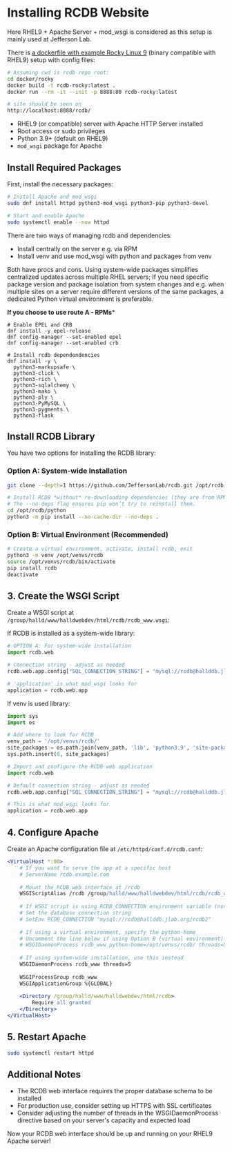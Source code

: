 # Installing RCDB Website

Here RHEL9 + Apache Server + mod_wsgi is considered as this setup is mainly used at Jefferson Lab.

There is [a dockerfile with example Rocky Linux 9](https://github.com/JeffersonLab/rcdb/tree/main/docker/rocky) 
(binary compatible with RHEL9) setup with config files:

```bash
# Assuming cwd is rcdb repo root:
cd docker/rocky
docker build -t rcdb-rocky:latest .
docker run --rm -it --init -p 8888:80 rcdb-rocky:latest

# site should be seen on 
http://localhost:8888/rcdb/
```


- RHEL9 (or compatible) server with Apache HTTP Server installed
- Root access or sudo privileges
- Python 3.9+ (default on RHEL9)
- `mod_wsgi` package for Apache

## Install Required Packages

First, install the necessary packages:

```bash
# Install Apache and mod_wsgi
sudo dnf install httpd python3-mod_wsgi python3-pip python3-devel

# Start and enable Apache
sudo systemctl enable --now httpd
```

There are two ways of managing rcdb and dependencies: 

- Install centrally on the server e.g. via RPM
- Install venv and use mod_wsgi with python and packages from venv

Both have procs and cons. 
Using system-wide packages simplifies centralized updates across multiple RHEL servers; 
If you need specific package version and package isolation from system changes and 
e.g. when multiple sites on a server require different versions of the same packages, 
a dedicated Python virtual environment is preferable.

**If you choose to use route A - RPMs***

```
# Enable EPEL and CRB
dnf install -y epel-release 
dnf config-manager --set-enabled epel
dnf config-manager --set-enabled crb

# Install rcdb dependendencies
dnf install -y \
  python3-markupsafe \
  python3-click \
  python3-rich \
  python3-sqlalchemy \
  python3-mako \
  python3-ply \
  python3-PyMySQL \
  python3-pygments \
  python3-flask
```


## Install RCDB Library

You have two options for installing the RCDB library:

### Option A: System-wide Installation

```bash
git clone --depth=1 https://github.com/JeffersonLab/rcdb.git /opt/rcdb

# Install RCDB *without* re-downloading dependencies (they are from RPM)
# The --no-deps flag ensures pip won’t try to reinstall them.
cd /opt/rcdb/python
python3 -m pip install --no-cache-dir --no-deps .
```

### Option B: Virtual Environment (Recommended)

```bash
# Create a virtual environment, activate, install rcdb, exit
python3 -m venv /opt/venvs/rcdb
source /opt/venvs/rcdb/bin/activate
pip install rcdb
deactivate
```

## 3. Create the WSGI Script

Create a WSGI script at `/group/halld/www/halldwebdev/html/rcdb/rcdb_www.wsgi`:

If RCDB is installed as a system-wide library: 

```python
# OPTION A: For system-wide installation
import rcdb.web

# Connection string - adjust as needed
rcdb.web.app.config["SQL_CONNECTION_STRING"] = "mysql://rcdb@hallddb.jlab.org/rcdb2"

# 'application' is what mod_wsgi looks for
application = rcdb.web.app
```

If venv is used library:

```python
import sys
import os

# Add where to look for RCDB
venv_path = '/opt/venvs/rcdb/'
site_packages = os.path.join(venv_path, 'lib', 'python3.9', 'site-packages')
sys.path.insert(0, site_packages)

# Import and configure the RCDB web application
import rcdb.web

# Default connection string - adjust as needed
rcdb.web.app.config["SQL_CONNECTION_STRING"] = "mysql://rcdb@hallddb.jlab.org/rcdb2"

# This is what mod_wsgi looks for
application = rcdb.web.app
```

## 4. Configure Apache

Create an Apache configuration file at `/etc/httpd/conf.d/rcdb.conf`:

```apache
<VirtualHost *:80>
    # If you want to serve the app at a specific host
    # ServerName rcdb.example.com
    
    # Mount the RCDB web interface at /rcdb
    WSGIScriptAlias /rcdb /group/halld/www/halldwebdev/html/rcdb/rcdb_www.wsgi
    
    # If WSGI script is using RCDB_CONNECTION environment variable (not in this example)    
    # Set the database connection string
    # SetEnv RCDB_CONNECTION "mysql://rcdb@hallddb.jlab.org/rcdb2"
    
    # If using a virtual environment, specify the python-home
    # Uncomment the line below if using Option B (virtual environment)
    # WSGIDaemonProcess rcdb_www python-home=/opt/venvs/rcdb/ threads=5
    
    # If using system-wide installation, use this instead
    WSGIDaemonProcess rcdb_www threads=5
    
    WSGIProcessGroup rcdb_www
    WSGIApplicationGroup %{GLOBAL}
    
    <Directory /group/halld/www/halldwebdev/html/rcdb>
        Require all granted
    </Directory>
</VirtualHost>
```


## 5. Restart Apache

```bash
sudo systemctl restart httpd
```

## Additional Notes

- The RCDB web interface requires the proper database schema to be installed
- For production use, consider setting up HTTPS with SSL certificates
- Consider adjusting the number of threads in the WSGIDaemonProcess directive based on your server's capacity and expected load

Now your RCDB web interface should be up and running on your RHEL9 Apache server!